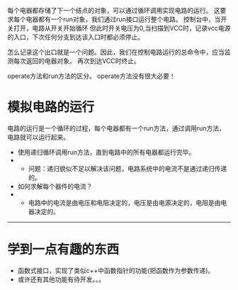 每个电器都存储了下一个结点的对象，可以通过循环调用实现电路的运行。
这要求每个电器都有一个run对象，我们通过run接口运行整个电路。
控制台中，当开关打开，电路从开关开始循环
但此时开关电压为0,当扫描到VCC时，记录vcc电源的入口，下次任何分支到达该入口时都必须停止。

怎么记录这个出口就是一个问题。因此，我们在控制电路运行的总命令中，应当监测每次返回的电器对象。
再次到达VCC时终止。


operate方法和run方法的区分。
operate方法没有很大必要！

# 模拟电路的运行

电路的运行是一个循环的过程，每个电器都有一个run方法，通过调用run方法，电路就可以运行起来。

- 使用递归循环调用run方法，直到电路中的所有电器都运行完毕。
- - 问题：递归貌似不足以解决该问题，电路系统中的电流不是通过递归传递的。
- 如何求解每个器件的电流？
- - 电路中的电流是由电压和电阻决定的，电压是由电源决定的，电阻是由电器决定的。

---
# 学到一点有趣的东西

- 函数式接口，实现了类似c++中函数指针的功能(把函数作为参数传递)。
- 或许还有其他功能有待开发。。。